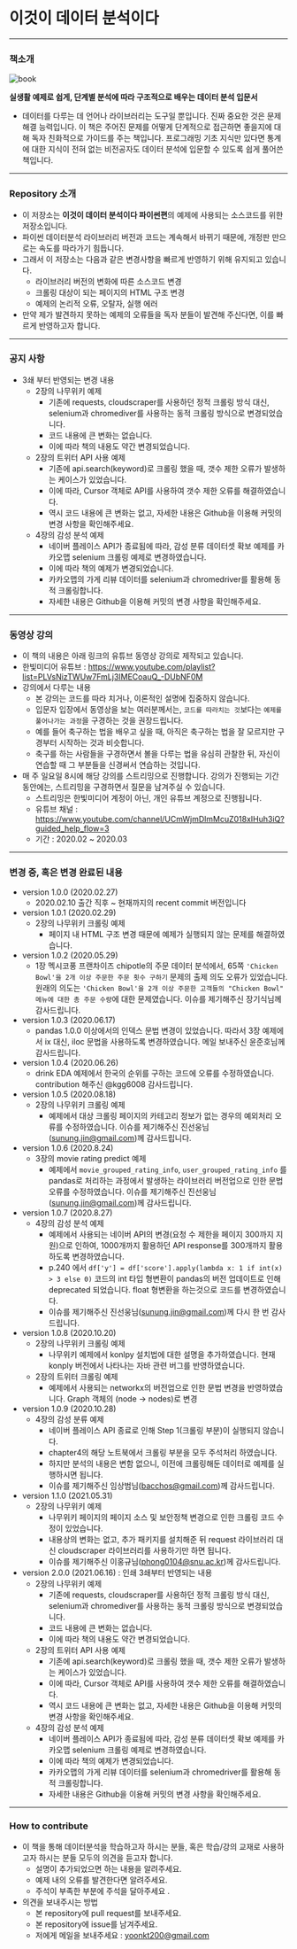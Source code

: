 # 이것이 데이터 분석이다

----
### **책소개**

![book](img/this_is_data_anal.png)

**실생활 예제로 쉽게, 단계별 분석에 따라 구조적으로 배우는 데이터 분석 입문서**

- 데이터를 다루는 데 언어나 라이브러리는 도구일 뿐입니다. 진짜 중요한 것은 문제해결 능력입니다. 이 책은 주어진 문제를 어떻게 단계적으로 접근하면 좋을지에 대해 독자 친화적으로 가이드를 주는 책입니다. 프로그래밍 기초 지식만 있다면 통계에 대한 지식이 전혀 없는 비전공자도 데이터 분석에 입문할 수 있도록 쉽게 풀어쓴 책입니다.

-----
### **Repository 소개**
- 이 저장소는 **이것이 데이터 분석이다 파이썬편**의 예제에 사용되는 소스코드를 위한 저장소입니다.
- 파이썬 데이터분석 라이브러리 버전과 코드는 계속해서 바뀌기 때문에, 개정판 만으로는 속도를 따라가기 힘듭니다.
- 그래서 이 저장소는 다음과 같은 변경사항을 빠르게 반영하기 위해 유지되고 있습니다.
    - 라이브러리 버전의 변화에 따른 소스코드 변경
    - 크롤링 대상이 되는 페이지의 HTML 구조 변경
    - 예제의 논리적 오류, 오탈자, 실행 에러
- 만약 제가 발견하지 못하는 예제의 오류들을 독자 분들이 발견해 주신다면, 이를 빠르게 반영하고자 합니다.

-----
### **공지 사항**
- 3쇄 부터 반영되는 변경 내용
    - 2장의 나무위키 예제
        - 기존에 requests, cloudscraper를 사용하던 정적 크롤링 방식 대신, selenium과 chromediver를 사용하는 동적 크롤링 방식으로 변경되었습니다.
        - 코드 내용에 큰 변화는 없습니다.
        - 이에 따라 책의 내용도 약간 변경되었습니다.
    - 2장의 트위터 API 사용 예제
        - 기존에 api.search(keyword)로 크롤링 했을 때, 갯수 제한 오류가 발생하는 케이스가 있었습니다.
        - 이에 따라, Cursor 객체로 API를 사용하여 갯수 제한 오류를 해결하였습니다.
        - 역시 코드 내용에 큰 변화는 없고, 자세한 내용은 Github을 이용해 커밋의 변경 사항을 확인해주세요.
    - 4장의 감성 분석 예제
        - 네이버 플레이스 API가 종료됨에 따라, 감성 분류 데이터셋 확보 예제를 카카오맵 selenium 크롤링 예제로 변경하였습니다. 
        - 이에 따라 책의 예제가 변경되었습니다.
        - 카카오맵의 가게 리뷰 데이터를 selenium과 chromedriver를 활용해 동적 크롤링합니다.
        - 자세한 내용은 Github을 이용해 커밋의 변경 사항을 확인해주세요.

-----
### **동영상 강의**
- 이 책의 내용은 아래 링크의 유튜브 동영상 강의로 제작되고 있습니다.
- 한빛미디어 유튜브 : https://www.youtube.com/playlist?list=PLVsNizTWUw7FmLj3IMECoauQ_-DUbNF0M
- 강의에서 다루는 내용
    - 본 강의는 코드를 따라 치거나, 이론적인 설명에 집중하지 않습니다.
    - 입문자 입장에서 동영상을 보는 여러분께서는, `코드를 따라치는 것`보다는 `예제를 풀어나가는 과정`을 구경하는 것을 권장드립니다.
    - 예를 들어 축구하는 법을 배우고 싶을 때, 아직은 축구하는 법을 잘 모르지만 구경부터 시작하는 것과 비슷합니다.
    - 축구를 하는 사람들을 구경하면서 볼을 다루는 법을 유심히 관찰한 뒤, 자신이 연습할 때 그 부분들을 신경써서 연습하는 것입니다.
- 매 주 일요일 8시에 해당 강의를 스트리밍으로 진행합니다. 강의가 진행되는 기간 동안에는, 스트리밍을 구경하면서 질문을 남겨주실 수 있습니다.
    - 스트리밍은 한빛미디어 계정이 아닌, 개인 유튜브 계정으로 진행됩니다.
    - 유튜브 채널 : https://www.youtube.com/channel/UCmWjmDlmMcuZ018xIHuh3iQ?guided_help_flow=3
    - 기간 : 2020.02 ~ 2020.03

-----
### **변경 중, 혹은 변경 완료된 내용**
- version 1.0.0 (2020.02.27)
    - 2020.02.10 출간 직후 ~ 현재까지의 recent commit 버전입니다
- version 1.0.1 (2020.02.29)
    - 2장의 나무위키 크롤링 예제
        - 페이지 내 HTML 구조 변경 때문에 예제가 실행되지 않는 문제를 해결하였습니다.
- version 1.0.2 (2020.05.29)
    - 1장 멕시코풍 프랜차이즈 chipotle의 주문 데이터 분석에서, 65쪽 `'Chicken Bowl'을 2개 이상 주문한 주문 횟수 구하기` 문제의 출제 의도 오류가 있었습니다. 원래의 의도는 `'Chicken Bowl'을 2개 이상 주문한 고객들의 "Chicken Bowl" 메뉴에 대한 총 주문 수량`에 대한 문제였습니다. 이슈를 제기해주신 장기식님께 감사드립니다.
- version 1.0.3 (2020.06.17)
    - pandas 1.0.0 이상에서의 인덱스 문법 변경이 있었습니다. 따라서 3장 예제에서 ix 대신, iloc 문법을 사용하도록 변경하였습니다. 메일 보내주신 윤준호님께 감사드립니다.
- version 1.0.4 (2020.06.26)
    - drink EDA 예제에서 한국의 순위를 구하는 코드에 오류를 수정하였습니다. contribution 해주신 @kgg6008 감사드립니다.
- version 1.0.5 (2020.08.18)
    - 2장의 나무위키 크롤링 예제
        - 예제에서 대상 크롤링 페이지의 카테고리 정보가 없는 경우의 예외처리 오류를 수정하였습니다. 이슈를 제기해주신 진선웅님(sunung.jin@gmail.com)께 감사드립니다.
- version 1.0.6 (2020.8.24)
    - 3장의 movie rating predict 예제
        - 예제에서 `movie_grouped_rating_info`, `user_grouped_rating_info` 를 pandas로 처리하는 과정에서 발생하는 라이브러리 버전업으로 인한 문법 오류를 수정하였습니다. 이슈를 제기해주신 진선웅님(sunung.jin@gmail.com)께 감사드립니다.
- version 1.0.7 (2020.8.27)
    - 4장의 감성 분석 예제
        - 예제에서 사용되는 네이버 API의 변경(요청 수 제한을 페이지 300까지 지원)으로 인하여, 1000개까지 활용하던 API response를 300개까지 활용하도록 변경하였습니다.
        - p.240 에서 `df['y'] = df['score'].apply(lambda x: 1 if int(x) > 3 else 0)` 코드의 int 타입 형변환이 pandas의 버전 업데이트로 인해 deprecated 되었습니다. float 형변환을 하는것으로 코드를 변경하였습니다.
        - 이슈를 제기해주신 진선웅님(sunung.jin@gmail.com)께 다시 한 번 감사드립니다.
- version 1.0.8 (2020.10.20)
    - 2장의 나무위키 크롤링 예제
        - 나무위키 예제에서 konlpy 설치법에 대한 설명을 추가하였습니다. 현재 konply 버전에서 나타나는 자바 관련 버그를 반영하였습니다.
    - 2장의 트위터 크롤링 예제
        - 예제에서 사용되는 networkx의 버전업으로 인한 문법 변경을 반영하였습니다. Graph 객체의 (node -> nodes)로 변경
- version 1.0.9 (2020.10.28)
    - 4장의 감성 분류 예제
        - 네이버 플레이스 API 종료로 인해 Step 1(크롤링 부분)이 실행되지 않습니다.
        - chapter4의 해당 노트북에서 크롤링 부분을 모두 주석처리 하였습니다.
        - 하지만 분석의 내용은 변함 없으니, 이전에 크롤링해둔 데이터로 예제를 실행하시면 됩니다.
        - 이슈를 제기해주신 임상범님(bacchos@gmail.com)께 감사드립니다.
- version 1.1.0 (2021.05.31)
    - 2장의 나무위키 예제
        - 나무위키 페이지의 페이지 소스 및 보안정책 변경으로 인한 크롤링 코드 수정이 있었습니다.
        - 내용상의 변화는 없고, 추가 패키지를 설치해준 뒤 request 라이브러리 대신 cloudscraper 라이브러리를 사용하기만 하면 됩니다.
        - 이슈를 제기해주신 이홍규님(phong0104@snu.ac.kr)께 감사드립니다.
- version 2.0.0 (2021.06.16) : 인쇄 3쇄부터 반영되는 내용
    - 2장의 나무위키 예제
        - 기존에 requests, cloudscraper를 사용하던 정적 크롤링 방식 대신, selenium과 chromediver를 사용하는 동적 크롤링 방식으로 변경되었습니다.
        - 코드 내용에 큰 변화는 없습니다.
        - 이에 따라 책의 내용도 약간 변경되었습니다.
    - 2장의 트위터 API 사용 예제
        - 기존에 api.search(keyword)로 크롤링 했을 때, 갯수 제한 오류가 발생하는 케이스가 있었습니다.
        - 이에 따라, Cursor 객체로 API를 사용하여 갯수 제한 오류를 해결하였습니다.
        - 역시 코드 내용에 큰 변화는 없고, 자세한 내용은 Github을 이용해 커밋의 변경 사항을 확인해주세요.
    - 4장의 감성 분석 예제
        - 네이버 플레이스 API가 종료됨에 따라, 감성 분류 데이터셋 확보 예제를 카카오맵 selenium 크롤링 예제로 변경하였습니다. 
        - 이에 따라 책의 예제가 변경되었습니다.
        - 카카오맵의 가게 리뷰 데이터를 selenium과 chromedriver를 활용해 동적 크롤링합니다.
        - 자세한 내용은 Github을 이용해 커밋의 변경 사항을 확인해주세요.
-----
### **How to contribute**
- 이 책을 통해 데이터분석을 학습하고자 하시는 분들, 혹은 학습/강의 교재로 사용하고자 하시는 분들 모두의 의견을 듣고자 합니다.
    - 설명이 추가되었으면 하는 내용을 알려주세요.
    - 예제 내의 오류를 발견한다면 알려주세요.
    - 주석이 부족한 부분에 주석을 달아주세요 .
- 의견을 보내주시는 방법 
    - 본 repository에 pull request를 보내주세요.
    - 본 repository에 issue를 남겨주세요.
    - 저에게 메일을 보내주세요 : yoonkt200@gmail.com